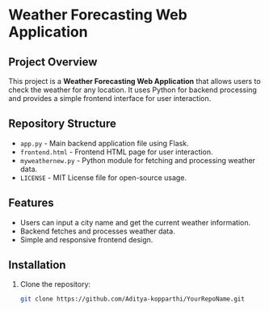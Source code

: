 # Weather Forecasting Web Application

## Project Overview
This project is a **Weather Forecasting Web Application** that allows users to check the weather for any location. It uses Python for backend processing and provides a simple frontend interface for user interaction.

## Repository Structure
- `app.py` - Main backend application file using Flask.
- `frontend.html` - Frontend HTML page for user interaction.
- `myweathernew.py` - Python module for fetching and processing weather data.
- `LICENSE` - MIT License file for open-source usage.

## Features
- Users can input a city name and get the current weather information.
- Backend fetches and processes weather data.
- Simple and responsive frontend design.

## Installation
1. Clone the repository:
   ```bash
   git clone https://github.com/Aditya-kopparthi/YourRepoName.git
